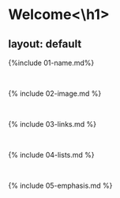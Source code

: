 # <h1>Welcome<\h1>
layout: default
---

{%include 01-name.md%}

<br>

{% include 02-image.md %}

<br>

{% include 03-links.md %}

<br>

{% include 04-lists.md %}

<br>

{% include 05-emphasis.md %}